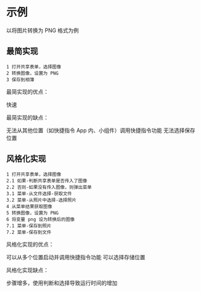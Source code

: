 # 示例

以将图片转换为 PNG 格式为例

## 最简实现

```text
1 打开共享表单，选择图像
2 转换图像，设置为 PNG
3 保存到相簿
```

最简实现的优点：

快速

最简实现的缺点：

无法从其他位置（如快捷指令 App 内、小组件）调用快捷指令功能
无法选择保存位置

## 风格化实现

```text
1 打开共享表单，选择图像
2.1 如果-判断共享表单是否传入了图像
2.2 否则-如果没有传入图像，则弹出菜单
3.1 菜单-从文件选择-获取文件
3.2 菜单-从照片中选择-选择照片
4 从菜单结果获取图像
5 转换图像，设置为 PNG
6 将变量 png 设为转换后的图像
7.1 菜单-保存到照片
7.2 菜单-保存到文件

```

风格化实现的优点：

可以从多个位置启动并调用快捷指令功能
可以选择存储位置

风格化实现缺点：

步骤增多，使用判断和选择导致运行时间的增加

